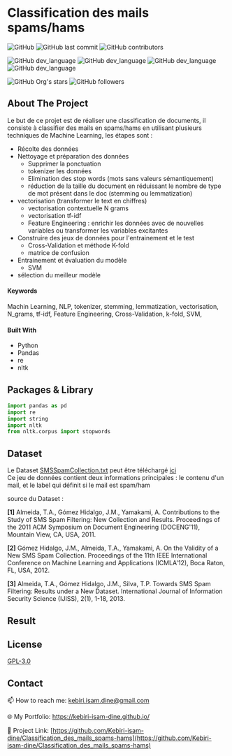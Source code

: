 # Classification des mails spams/hams










![GitHub](https://img.shields.io/github/license/kebiri-isam-dine/Classification_des_mails_spams-hams?color=g&style=for-the-badge)
![GitHub last commit](https://img.shields.io/github/last-commit/kebiri-isam-dine/Classification_des_mails_spams-hams?color=red&style=for-the-badge)
![GitHub contributors](https://img.shields.io/github/contributors/kebiri-isam-dine/Classification_des_mails_spams-hams?color=yellow&style=for-the-badge)


![GitHub dev_language](https://img.shields.io/badge/Python-yellow?style=flat&logo=python&logoColor=white)
![GitHub dev_language](https://img.shields.io/badge/nltk-blue?style=flat&logo=solidity&logoColor=white)
![GitHub dev_language](https://img.shields.io/badge/Pandas-6aa84f?style=flat&logo=pandas&logoColor=white)
![GitHub dev_language](https://img.shields.io/badge/scikit--learn-orange?style=flat&logo=scikit-learn&logoColor=white)



![GitHub Org's stars](https://img.shields.io/github/stars/kebiri-isam-dine?style=social)
![GitHub followers](https://img.shields.io/github/followers/kebiri-isam-dine?style=social)

## About The Project

Le but de ce projet est de réaliser une classification de documents, il consiste à classifier des mails en spams/hams en utilisant plusieurs techniques de Machine Learning, les étapes sont :

- Récolte des données
- Nettoyage et préparation des données
  - Supprimer la ponctuation
  - tokenizer les données
  - Elimination des stop words (mots sans valeurs sémantiquement)
  - réduction de la taille du document en réduissant le nombre de type de mot présent dans le doc (stemming ou lemmatization)
- vectorisation (transformer le text en chiffres)
  - vectorisation contextuelle N grams
  - vectorisation tf-idf
  - Feature Engineering : enrichir les données avec de nouvelles variables ou transformer les variables excitantes
- Construire des jeux de données pour l'entrainement et le test
  - Cross-Validation et méthode K-fold
  - matrice de confusion
- Entrainement et évaluation du modèle
  - SVM
- sélection du meilleur modèle

#### Keywords

Machin Learning, NLP, tokenizer, stemming, lemmatization, vectorisation, N_grams, tf-idf, Feature Engineering, Cross-Validation, k-fold, SVM,

#### Built With

* Python
* Pandas
* re
* nltk


## Packages & Library

```python
import pandas as pd
import re
import string
import nltk
from nltk.corpus import stopwords

```

## Dataset

Le Dataset [SMSSpamCollection.txt](Data/SMSSpamCollection.txt) peut être téléchargé [ici](http://dcomp.sor.ufscar.br/talmeida/smspamcollection/)   
Ce jeu de données contient deux informations principales : le contenu d'un mail, et le label qui définit si le mail est spam/ham

source du Dataset :

**[1]** Almeida, T.A., Gómez Hidalgo, J.M., Yamakami, A. Contributions to the Study of SMS Spam Filtering: New Collection and Results.  Proceedings of the 2011 ACM Symposium on Document Engineering (DOCENG'11), Mountain View, CA, USA, 2011.

**[2]** Gómez Hidalgo, J.M., Almeida, T.A., Yamakami, A. On the Validity of a New SMS Spam Collection.  Proceedings of the 11th IEEE International Conference on Machine Learning and Applications (ICMLA'12), Boca Raton, FL, USA, 2012.

**[3]** Almeida, T.A., Gómez Hidalgo, J.M., Silva, T.P.  Towards SMS Spam Filtering: Results under a New Dataset.   International Journal of Information Security Science (IJISS), 2(1), 1-18, 2013.


## Result



## License

[GPL-3.0](https://choosealicense.com/licenses/gpl-3.0/)

## Contact

📫 How to reach me: kebiri.isam.dine@gmail.com

🌐 My Portfolio: <https://kebiri-isam-dine.github.io/>

🔗 Project Link: [https://github.com/Kebiri-isam-dine/Classification_des_mails_spams-hams](https://github.com/Kebiri-isam-dine/Classification_des_mails_spams-hams)
